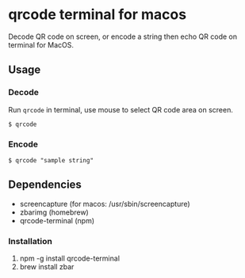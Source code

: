 # qrcode terminal for macos
Decode QR code on screen, or encode a string then echo QR code on terminal for MacOS.

## Usage

### Decode

Run `qrcode` in terminal, use mouse to select QR code area on screen.

```
$ qrcode
```

### Encode

```
$ qrcode "sample string"
```

## Dependencies

- screencapture (for macos: /usr/sbin/screencapture)
- zbarimg (homebrew)
- qrcode-terminal (npm)

### Installation

1. npm -g install qrcode-terminal
2. brew install zbar